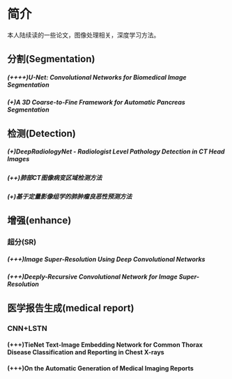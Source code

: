 # 简介
本人陆续读的一些论文，图像处理相关，深度学习方法。
## 分割(Segmentation)
##### (++++)U-Net: Convolutional Networks for Biomedical Image Segmentation
##### (+)A 3D Coarse-to-Fine Framework for Automatic Pancreas Segmentation

## 检测(Detection)
##### (+)DeepRadiologyNet - Radiologist Level Pathology Detection in CT Head Images
##### (++)肺部CT图像病变区域检测方法
##### (+)基于定量影像组学的肺肿瘤良恶性预测方法

## 增强(enhance)
### 超分(SR)
##### (+++)Image Super-Resolution Using Deep Convolutional Networks
##### (+++)Deeply-Recursive Convolutional Network for Image Super-Resolution

## 医学报告生成(medical report)
### CNN+LSTN
#### (+++)TieNet Text-Image Embedding Network for Common Thorax Disease Classification and Reporting in Chest X-rays
#### (+++)On the Automatic Generation of Medical Imaging Reports
